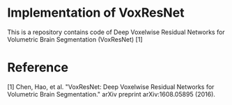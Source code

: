 # Implementation of VoxResNet

This is a repository contains code of Deep Voxelwise Residual Networks for Volumetric Brain Segmentation (VoxResNet) [1]


# Reference

[1] Chen, Hao, et al. "VoxResNet: Deep Voxelwise Residual Networks for Volumetric Brain Segmentation." arXiv preprint arXiv:1608.05895 (2016).
